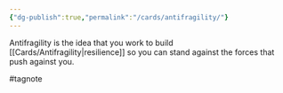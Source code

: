 ```yaml
---
{"dg-publish":true,"permalink":"/cards/antifragility/"}
---
```


Antifragility is the idea that you work to build [[Cards/Antifragility\|resilience]] so you can stand against the forces that push against you.

#tagnote 